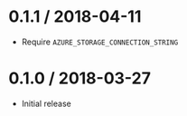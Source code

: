 0.1.1 / 2018-04-11
==================
- Require `AZURE_STORAGE_CONNECTION_STRING`

0.1.0 / 2018-03-27
==================
- Initial release
